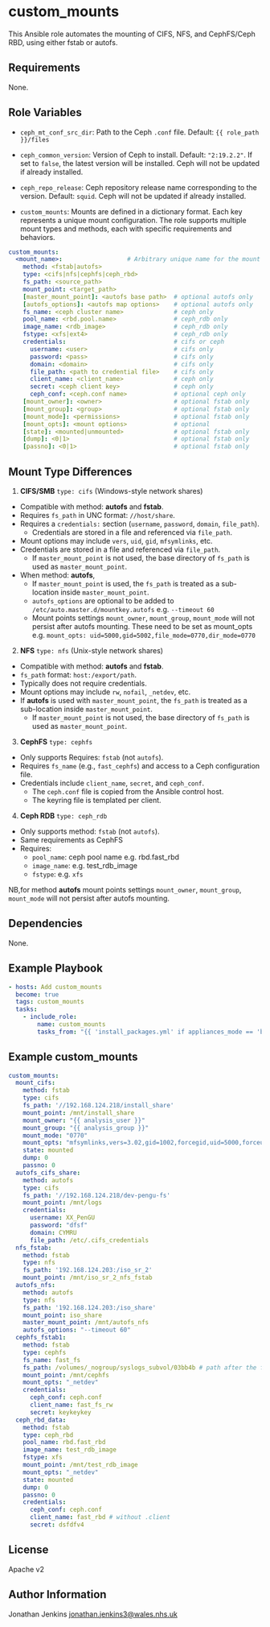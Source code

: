 custom_mounts
=====

This Ansible role automates the mounting of CIFS, NFS, and CephFS/Ceph RBD, using either fstab or autofs.

Requirements
------------

None.

Role Variables
--------------

- `ceph_mt_conf_src_dir`: Path to the Ceph `.conf` file. Default: `{{ role_path }}/files`
- `ceph_common_version`: Version of Ceph to install. Default: `"2:19.2.2"`. If set to `false`, the latest version will be installed. Ceph will not be updated if already installed.
- `ceph_repo_release`: Ceph repository release name corresponding to the version. Default: `squid`. Ceph will not be updated if already installed.

- `custom_mounts`: Mounts are defined in a dictionary format. Each key represents a unique mount configuration. The role supports multiple mount types and methods, each with specific requirements and behaviors.

```yaml
custom_mounts:
  <mount_name>:                  # Arbitrary unique name for the mount
    method: <fstab|autofs>
    type: <cifs|nfs|cephfs|ceph_rbd>
    fs_path: <source_path>
    mount_point: <target_path>
    [master_mount_point]: <autofs base path>  # optional autofs only
    [autofs_options]: <autofs map options>    # optional autofs only
    fs_name: <ceph cluster name>              # ceph only
    pool_name: <rbd.pool.name>                # ceph_rdb only
    image_name: <rdb_image>                   # ceph_rdb only
    fstype: <xfs|ext4>                        # ceph_rdb only
    credentials:                              # cifs or ceph
      username: <user>                        # cifs only
      password: <pass>                        # cifs only
      domain: <domain>                        # cifs only
      file_path: <path to credential file>    # cifs only
      client_name: <client_name>              # ceph only      
      secret: <ceph client key>               # ceph only
      ceph_conf: <ceph.conf name>             # optional ceph only
    [mount_owner]: <owner>                    # optional fstab only
    [mount_group]: <group>                    # optional fstab only
    [mount_mode]: <permissions>               # optional fstab only
    [mount_opts]: <mount options>             # optional
    [state]: <mounted|unmounted>              # optional fstab only
    [dump]: <0|1>                             # optional fstab only
    [passno]: <0|1>                           # optional fstab only
```

Mount Type Differences
----------------------

1. **CIFS/SMB** `type: cifs` (Windows-style network shares)
- Compatible with method: **autofs** and **fstab**.
- Requires `fs_path` in UNC format: `//host/share`.
- Requires a `credentials:` section (`username`, `password`, `domain`, `file_path`).
  - Credentials are stored in a file and referenced via `file_path`.
- Mount options may include `vers`, `uid`, `gid`, `mfsymlinks`, etc.
- Credentials are stored in a file and referenced via `file_path`.
  - If `master_mount_point` is not used, the base directory of `fs_path` is used as `master_mount_point`.
- When method: **autofs**, 
  - If `master_mount_point` is used, the `fs_path` is treated as a sub-location inside `master_mount_point`.
  - `autofs_options` are optional to be added to `/etc/auto.master.d/mountkey.autofs` e.g. `--timeout 60`
  -  Mount points settings `mount_owner`, `mount_group`, `mount_mode` will not persist after autofs mounting. These need to be set as mount_opts e.g. `mount_opts: uid=5000,gid=5002,file_mode=0770,dir_mode=0770`


2. **NFS** `type: nfs`  (Unix-style network shares)
- Compatible with method: **autofs** and **fstab**.
- `fs_path` format: `host:/export/path`.
- Typically does not require credentials.
- Mount options may include `rw`, `nofail`, `_netdev`, etc.
- If **autofs** is used with `master_mount_point`, the `fs_path` is treated as a sub-location inside `master_mount_point`.  
  - If `master_mount_point` is not used, the base directory of `fs_path` is used as `master_mount_point`.

3. **CephFS** `type: cephfs`
- Only supports Requires: `fstab` (not `autofs`).
- Requires `fs_name` (e.g., `fast_cephfs`) and access to a Ceph configuration file.
- Credentials include `client_name`, `secret`, and `ceph_conf`.  
  - The `ceph.conf` file is copied from the Ansible control host.  
  - The keyring file is templated per client.

4. **Ceph RDB** `type: ceph_rdb`
- Only supports method: `fstab` (not `autofs`).
- Same requirements as CephFS
- Requires: 
  - `pool_name`: ceph pool name e.g. rbd.fast_rbd 
  - `image_name`: e.g. test_rdb_image
  - `fstype`: e.g. `xfs` 

NB,for method **autofs** mount points settings `mount_owner`, `mount_group`, `mount_mode` will not persist after autofs mounting. 

Dependencies
------------

None.

Example Playbook
----------------

```yaml
- hosts: Add custom_mounts
  become: true
  tags: custom_mounts
  tasks:
    - include_role:
        name: custom_mounts
        tasks_from: "{{ 'install_packages.yml' if appliances_mode == 'build' else 'main.yml' }}"
```

Example custom_mounts
----------------

```yaml
custom_mounts:
  mount_cifs:
    method: fstab
    type: cifs
    fs_path: '//192.168.124.218/install_share'
    mount_point: /mnt/install_share 
    mount_owner: "{{ analysis_user }}"
    mount_group: "{{ analysis_group }}"
    mount_mode: "0770"
    mount_opts: "mfsymlinks,vers=3.02,gid=1002,forcegid,uid=5000,forceuid,dir_mode=0770,"
    state: mounted
    dump: 0
    passno: 0
  autofs_cifs_share:
    method: autofs
    type: cifs
    fs_path: '//192.168.124.218/dev-pengu-fs'
    mount_point: /mnt/logs
    credentials:
      username: XX_PenGU
      password: "dfsf"
      domain: CYMRU
      file_path: /etc/.cifs_credentials
  nfs_fstab:
    method: fstab
    type: nfs
    fs_path: '192.168.124.203:/iso_sr_2'
    mount_point: /mnt/iso_sr_2_nfs_fstab
  autofs_nfs:
    method: autofs
    type: nfs
    fs_path: '192.168.124.203:/iso_share'
    mount_point: iso_share
    master_mount_point: /mnt/autofs_nfs
    autofs_options: "--timeout 60"
  cephfs_fstab1:
    method: fstab
    type: cephfs
    fs_name: fast_fs
    fs_path: /volumes/_nogroup/syslogs_subvol/03bb4b # path after the filesystem
    mount_point: /mnt/cephfs
    mount_opts: "_netdev"
    credentials:
      ceph_conf: ceph.conf
      client_name: fast_fs_rw
      secret: keykeykey
  ceph_rbd_data:
    method: fstab
    type: ceph_rbd
    pool_name: rbd.fast_rbd 
    image_name: test_rdb_image  
    fstype: xfs 
    mount_point: /mnt/test_rdb_image 
    mount_opts: "_netdev"
    state: mounted
    dump: 0
    passno: 0
    credentials:
      ceph_conf: ceph.conf
      client_name: fast_rbd # without .client 
      secret: dsfdfv4
```

License
-------

Apache v2

Author Information
------------------

Jonathan Jenkins jonathan.jenkins3@wales.nhs.uk
